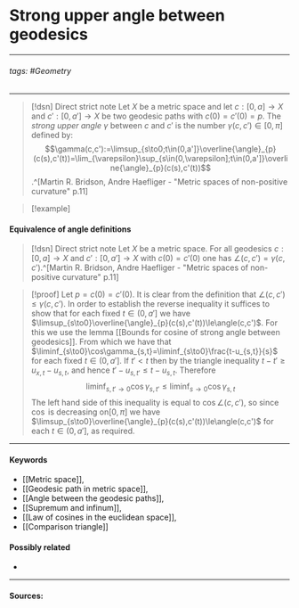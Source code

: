 # Strong upper angle between geodesics
***
###### tags: #Geometry 
***
>[!dsn] Direct strict note
>Let $X$ be a metric space and let $c:[0,a]\to X$ and $c':[0,a']\to X$ be two geodesic paths with $c(0)=c'(0)=p$. The *strong upper angle* $\gamma$ between $c$ and $c'$ is the number $\gamma(c,c')\in[0,\pi]$ defined by:
>$$\gamma(c,c'):=\limsup_{s\to0;t\in(0,a']}\overline{\angle}_{p}(c(s),c'(t))=\lim_{\varepsilon}\sup_{s\in(0,\varepsilon];t\in(0,a']}\overline{\angle}_{p}(c(s),c'(t))$$.^[Martin R. Bridson, Andre Haefliger - "Metric spaces of non-positive curvature" p.11]

>[!example] 
>

#### Equivalence of angle definitions
>[!dsn] Direct strict note
>Let $X$ be a metric space. For all geodesics $c:[0,a]\to X$ and $c':[0,a']\to X$ with $c(0)=c'(0)$ one has $\angle(c,c')=\gamma(c,c')$.^[Martin R. Bridson, Andre Haefliger - "Metric spaces of non-positive curvature" p.11]

>[!proof]
>Let $p=c(0)=c'(0)$. It is clear from the definition that $\angle(c,c')\le\gamma(c,c')$. In order to establish the reverse inequality it suffices to show that for each fixed $t\in(0,a']$ we have $\limsup_{s\to0}\overline{\angle}_{p}(c(s),c'(t))\le\angle(c,c')$. For this we use the lemma [[Bounds for cosine of strong angle between geodesics]]. From which we have that $\liminf_{s\to0}\cos\gamma_{s,t}=\liminf_{s\to0}\frac{t-u_{s,t}}{s}$ for each fixed $t\in(0,a']$. If $t'<t$ then by the triangle inequality $t-t'\ge u_{x,t}-u_{s,t}$, and hence $t'-u_{s,t'}\le t-u_{s,t}$. Therefore
>$$\liminf_{s,t'\to0}\cos\gamma_{s,t'}\le\liminf_{s\to0}\cos\gamma_{s,t}$$
>The left hand side of this inequality is equal to $\cos\angle(c,c')$, so since $\cos$ is decreasing on$[0,\pi]$ we have $\limsup_{s\to0}\overline{\angle}_{p}(c(s),c'(t))\le\angle(c,c')$ for each $t\in(0,a']$, as required.
***
#### Keywords
- [[Metric space]],
- [[Geodesic path in metric space]],
- [[Angle between the geodesic paths]],
- [[Supremum and infinum]],
- [[Law of cosines in the euclidean space]],
- [[Comparison triangle]]
#### Possibly related
- 
***
#### Sources:
